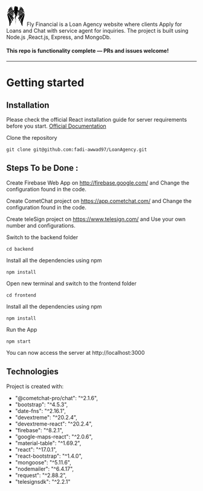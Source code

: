 
<img src="https://github.com/fadi-awwad97/LoanAgency/blob/main/frontend/src/assets/logo.jpg" width="50"/> Fly Financial is a Loan Agency website where clients Apply for Loans and Chat with service agent for inquiries. The project is built using Node.js ,React.js, Express, and MongoDb.


#### This repo is functionality complete — PRs and issues welcome!
----------
# Getting started

## Installation

Please check the official React installation guide for server requirements before you start. [Official Documentation](https://reactjs.org/docs/create-a-new-react-app.html)


Clone the repository

    git clone git@github.com:fadi-awwad97/LoanAgency.git

## Steps To be Done : 

Create Firebase Web App on http://firebase.google.com/ and Change the configuration found in the code.

Create CometChat project on https://app.cometchat.com/ and Change the configuration found in the code.

Create teleSign project on https://www.telesign.com/ and Use your own number and configurations.


Switch to the backend folder

    cd backend

Install all the dependencies using npm

    npm install
    
Open new terminal and switch to the frontend folder

    cd frontend

Install all the dependencies using npm

    npm install    

Run the App

    npm start


You can now access the server at http://localhost:3000

## Technologies
Project is created with:
 *  "@cometchat-pro/chat": "^2.1.6",
 *  "bootstrap": "^4.5.3",
 *  "date-fns": "^2.16.1",
 *  "devextreme": "^20.2.4",
 *  "devextreme-react": "^20.2.4",
 *  "firebase": "^8.2.1",
 *  "google-maps-react": "^2.0.6",
 *  "material-table": "^1.69.2",
 *  "react": "^17.0.1",
 *  "react-bootstrap": "^1.4.0",
 *  "mongoose": "^5.11.6",
 *  "nodemailer": "^6.4.17",
 *  "request": "^2.88.2",
 *  "telesignsdk": "^2.2.1"
